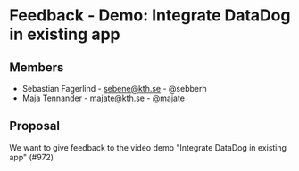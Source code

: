 # Feedback - Demo: Integrate DataDog in existing app

## Members
* Sebastian Fagerlind - sebene@kth.se - @sebberh
* Maja Tennander - majate@kth.se - @majate

## Proposal
We want to give feedback to the video demo "Integrate DataDog in existing app" (#972)
